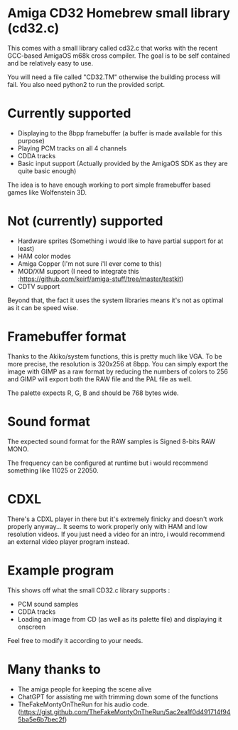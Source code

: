 # Amiga CD32 Homebrew small library (cd32.c)

This comes with a small library called cd32.c that works with the recent GCC-based AmigaOS m68k cross compiler.
The goal is to be self contained and be relatively easy to use.

You will need a file called "CD32.TM" otherwise the building process will fail.
You also need python2 to run the provided script.

# Currently supported

- Displaying to the 8bpp framebuffer (a buffer is made available for this purpose)
- Playing PCM tracks on all 4 channels
- CDDA tracks
- Basic input support (Actually provided by the AmigaOS SDK as they are quite basic enough)

The idea is to have enough working to port simple framebuffer based games like Wolfenstein 3D.

# Not (currently) supported
- Hardware sprites (Something i would like to have partial support for at least)
- HAM color modes
- Amiga Copper (I'm not sure i'll ever come to this)
- MOD/XM support (I need to integrate this :https://github.com/keirf/amiga-stuff/tree/master/testkit)
- CDTV support

Beyond that, the fact it uses the system libraries means it's not as optimal as it can be speed wise.

# Framebuffer format

Thanks to the Akiko/system functions, this is pretty much like VGA.
To be more precise, the resolution is 320x256 at 8bpp.
You can simply export the image with GIMP as a raw format by reducing the numbers of colors to 256
and GIMP will export both the RAW file and the PAL file as well.

The palette expects R, G, B and should be 768 bytes wide.

# Sound format

The expected sound format for the RAW samples is
Signed 8-bits RAW MONO.

The frequency can be configured at runtime but i would recommend something like 11025 or 22050.

# CDXL

There's a CDXL player in there but it's extremely finicky and doesn't work properly anyway...
It seems to work properly only with HAM and low resolution videos.
If you just need a video for an intro, i would recommend an external video player program instead.

# Example program

This shows off what the small CD32.c library supports :
- PCM sound samples
- CDDA tracks
- Loading an image from CD (as well as its palette file) and displaying it onscreen

Feel free to modify it according to your needs.

# Many thanks to

- The amiga people for keeping the scene alive
- ChatGPT for assisting me with trimming down some of the functions
- TheFakeMontyOnTheRun for his audio code. (https://gist.github.com/TheFakeMontyOnTheRun/5ac2ea1f0d491714f945ba5e6b7bec2f)
